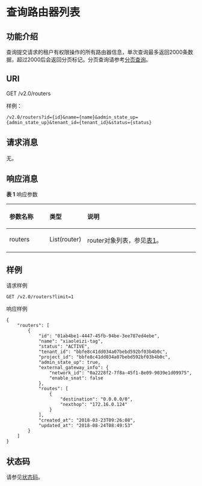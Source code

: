 # 查询路由器列表<a name="ZH-CN_TOPIC_0062224579"></a>

## 功能介绍<a name="section55573059205730"></a>

查询提交请求的租户有权限操作的所有路由器信息，单次查询最多返回2000条数据，超过2000后会返回分页标记。分页查询请参考[分页查询](分页查询.md)。

## URI<a name="section46115681205730"></a>

GET /v2.0/routers

样例：

```
/v2.0/routers?id={id}&name={name}&admin_state_up={admin_state_up}&tenant_id={tenant_id}&status={status}
```

## 请求消息<a name="section22539803205730"></a>

无。

## 响应消息<a name="section56953834205730"></a>

**表 1**  响应参数

<a name="table49857835205730"></a>
<table><thead align="left"><tr id="row16977544205730"><th class="cellrowborder" valign="top" width="21.349999999999998%" id="mcps1.2.4.1.1"><p id="p33003808205730"><a name="p33003808205730"></a><a name="p33003808205730"></a>参数名称</p>
</th>
<th class="cellrowborder" valign="top" width="19.11%" id="mcps1.2.4.1.2"><p id="p56062768205730"><a name="p56062768205730"></a><a name="p56062768205730"></a>类型</p>
</th>
<th class="cellrowborder" valign="top" width="59.540000000000006%" id="mcps1.2.4.1.3"><p id="p4141274205730"><a name="p4141274205730"></a><a name="p4141274205730"></a>说明</p>
</th>
</tr>
</thead>
<tbody><tr id="row67007812205730"><td class="cellrowborder" valign="top" width="21.349999999999998%" headers="mcps1.2.4.1.1 "><p id="p58923719205730"><a name="p58923719205730"></a><a name="p58923719205730"></a>routers</p>
</td>
<td class="cellrowborder" valign="top" width="19.11%" headers="mcps1.2.4.1.2 "><p id="p8091914205730"><a name="p8091914205730"></a><a name="p8091914205730"></a>List(router)</p>
</td>
<td class="cellrowborder" valign="top" width="59.540000000000006%" headers="mcps1.2.4.1.3 "><p id="p7937265205730"><a name="p7937265205730"></a><a name="p7937265205730"></a>router对象列表，参见<a href="路由器API简介-OpenStack.md#table24153696181443">表1</a>。</p>
</td>
</tr>
</tbody>
</table>

## 样例<a name="section4326525205730"></a>

请求样例

```
GET /v2.0/routers?limit=1
```

响应样例

```
{
    "routers": [
        {
            "id": "01ab4be1-4447-45fb-94be-3ee787ed4ebe",
            "name": "xiaoleizi-tag",
            "status": "ACTIVE",
            "tenant_id": "bbfe8c41dd034a07bebd592bf03b4b0c",
            "project_id": "bbfe8c41dd034a07bebd592bf03b4b0c",
            "admin_state_up": true,
            "external_gateway_info": {
                "network_id": "0a2228f2-7f8a-45f1-8e09-9039e1d09975",
                "enable_snat": false
            },
            "routes": [
                {
                    "destination": "0.0.0.0/0",
                    "nexthop": "172.16.0.124"
                }
            ],
            "created_at": "2018-03-23T09:26:08",
            "updated_at": "2018-08-24T08:49:53"
        }
    ]
}
```

## 状态码<a name="section10470352390"></a>

请参见[状态码](状态码.md)。


